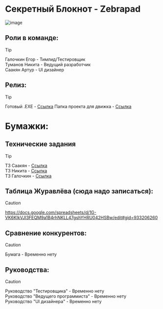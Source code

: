 # Секретный Блокнот - Zebrapad
![image](https://github.com/galochkinev/notepad/assets/157801003/1b59dd68-7f61-4aee-92da-931e2a326f2e)

## Роли в команде:

>[!TIP]
>Галочкин Егор - Тимлид/Тестировщик          
>Туманов Никита - Ведущий разработчик            
>Саакян Артур - UI дизайнер             

## Релиз:
>[!TIP]
>Готовый .EXE - [Ссылка](https://disk.yandex.ru/d/Yz86RTw6-y3H0A)
>Папка проекта для движка - [Ссылка](https://disk.yandex.ru/d/Yxpw89rUCv7REg)

# Бумажки:

## Технические задания

>[!TIP]
>ТЗ Саакян - [Ссылка](https://disk.yandex.ru/i/XCZiyu-AaswEhQ)           
>ТЗ Никита - [Ссылка](https://disk.yandex.ru/i/bU8voe7V2WySFQ)             
>ТЗ Галочкин - [Ссылка](https://disk.yandex.ru/i/RpOeCieaj9MgjA)             

## Таблица Журавлёва (сюда надо записаться):
>[!CAUTION]
>https://docs.google.com/spreadsheets/d/1G-VK6KIkVJI3FEQM9a1B4rhNKLL47gshYHRU042HSBw/edit#gid=933206260

## Сравнение конкурентов:
>[!CAUTION]
>Бумага - Временно нету            

## Руководства:
>[!CAUTION]
>Руководство "Тестировщика" - Временно нету              
>Руководство "Ведущего программиста" - Временно нету               
>Руководство "UI дизайнера" - Временно нету               

